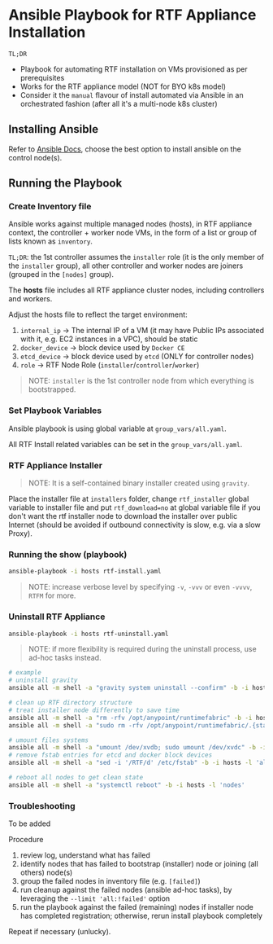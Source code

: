# Ansible Playbook for RTF Appliance Installation

`TL;DR`
- Playbook for automating RTF installation on VMs provisioned as per prerequisites
- Works for the RTF appliance model (NOT for BYO k8s model)
- Consider it the `manual` flavour of install automated via Ansible in an orchestrated fashion (after all it's a multi-node k8s cluster)

## Installing Ansible

Refer to [Ansible Docs](https://docs.ansible.com/ansible/latest/index.html), choose the best option to install ansible on the control node(s).

## Running the Playbook

### Create Inventory file

Ansible works against multiple managed nodes (hosts), in RTF appliance context, the controller + worker node VMs, in the form of a list or group of lists known as `inventory`.

`TL;DR`: the 1st controller assumes the `installer` role (it is the only member of the `installer` group), all other controller and worker nodes are joiners (grouped in the `[nodes]` group).

The **hosts** file includes all RTF appliance cluster nodes, including controllers and workers.

Adjust the hosts file to reflect the target environment:

1. `internal_ip` -> The internal IP of a VM (it may have Public IPs associated with it, e.g. EC2 instances in a VPC), should be static
2. `docker_device` -> block device used by `Docker CE`
3. `etcd_device` -> block device used by `etcd` (ONLY for controller nodes)
4. `role` -> RTF Node Role (`installer`/`controller`/`worker`)

> NOTE: `installer` is the 1st controller node from which everything is bootstrapped.

### Set Playbook Variables

Ansible playbook is using global variable at `group_vars/all.yaml`.

All RTF Install related variables can be set in the `group_vars/all.yaml`.

### RTF Appliance Installer

> NOTE: It is a self-contained binary installer created using `gravity`.

Place the installer file at `installers` folder, change `rtf_installer` global variable to installer file and put `rtf_download=no` at global variable file if you don't want the rtf installer node to download the installer over public Internet (should be avoided if outbound connectivity is slow, e.g. via a slow Proxy).

### Running the show (playbook)

```bash
ansible-playbook -i hosts rtf-install.yaml
```
> NOTE: increase verbose level by specifying `-v`, `-vvv` or even `-vvvv`, `RTFM` for more.


### Uninstall RTF Appliance

```bash
ansible-playbook -i hosts rtf-uninstall.yaml
```
> NOTE: if more flexibility is required during the uninstall process, use ad-hoc tasks instead.

```bash
# example
# uninstall gravity
ansible all -m shell -a "gravity system uninstall --confirm" -b -i hosts -l 'all'

# clean up RTF directory structure
# treat installer node differently to save time
ansible all -m shell -a "rm -rfv /opt/anypoint/runtimefabric" -b -i hosts -l 'all:!installer'
ansible all -m shell -a "sudo rm -rfv /opt/anypoint/runtimefabric/.{state,rtf,data}" -b -i hosts -l 'installer'

# umount files systems
ansible all -m shell -a "umount /dev/xvdb; sudo umount /dev/xvdc" -b -i hosts -l 'all'
# remove fstab entries for etcd and docker block devices
ansible all -m shell -a "sed -i '/RTF/d' /etc/fstab" -b -i hosts -l 'all'

# reboot all nodes to get clean state
ansible all -m shell -a "systemctl reboot" -b -i hosts -l 'nodes'
```

### Troubleshooting

To be added

Procedure
1. review log, understand what has failed
2. identify nodes that has failed to bootstrap (installer) node or joining (all others) node(s)
3. group the failed nodes in inventory file (e.g. `[failed]`)
4. run cleanup against the failed nodes (ansible ad-hoc tasks), by leveraging the `--limit 'all:!failed'` option
5. run the playbook against the failed (remaining) nodes if installer node has completed registration; otherwise, rerun install playbook completely

Repeat if necessary (unlucky).
